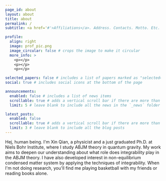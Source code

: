 ```yaml
---
page_id: about
layout: about
title: about
permalink: /
subtitle: <a href='#'>Affiliations</a>. Address. Contacts. Motto. Etc.

profile:
  align: right
  image: prof_pic.png
  image_circular: false # crops the image to make it circular
  more_info: >
    <p></p>
    <p></p>
    <p></p>

selected_papers: false # includes a list of papers marked as "selected={true}"
social: true # includes social icons at the bottom of the page

announcements:
  enabled: false # includes a list of news items
  scrollable: true # adds a vertical scroll bar if there are more than 3 news items
  limit: 5 # leave blank to include all the news in the `_news` folder

latest_posts:
  enabled: false
  scrollable: true # adds a vertical scroll bar if there are more than 3 new posts items
  limit: 3 # leave blank to include all the blog posts
---
```


Hej, human being. I'm Xin Qian, a physicist and a just graduated Ph.D. at Niels Bohr Institute, where I study ABJM theory in quantum gravity. My work aims to deepen our understanding about what role does integrability play in the ABJM theory. I have also developed interest in non-equilibrium condensed matter system by applying the techniques of integrability. When I'm not doing research, you'll find me playing basketball with my friends or reading books alone.
